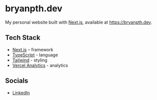 # bryanpth.dev

My personal website built with [Next.js](https://github.com/vercel/next.js), available at https://bryanpth.dev.

## Tech Stack

- [Next.js](https://nextjs.org/) – framework
- [TypeScript](https://www.typescriptlang.org/) - language
- [Tailwind](https://tailwindcss.com) - styling
- [Vercel Analytics](https://vercel.com/products/observability) - analytics

## Socials

- [LinkedIn](https://www.linkedin.com/in/bryanpth)
